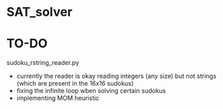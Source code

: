# SAT_solver
# TO-DO
sudoku_rstring_reader.py
- currently the reader is okay reading integers (any size) but not strings (which are present in the 16x16 sudokus)
- fixing the infinite loop wben solving certain sudokus
- implementing MOM heuristic
